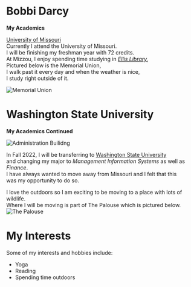 # Bobbi Darcy

**My Academics**


[University of Missouri](https://missouri.edu)   
Currently I attend the University of Missouri.  
I will be finishing my freshman year with 72 credits.  
At Mizzou, I enjoy spending time studying in [_Ellis Library_](https://en.wikipedia.org/wiki/Ellis_Library),   
Pictured below is the Memorial Union,  
I walk past it every day and when the weather is nice,  
I study right outside of it. 


![Memorial Union](https://upload.wikimedia.org/wikipedia/en/thumb/f/f3/MemorialUnionAtMU.jpg/480px-MemorialUnionAtMU.jpg)


# Washington State University

**My Academics Continued**

![Administration Builidng](https://upload.wikimedia.org/wikipedia/commons/thumb/5/59/WSU_Thompson_hall.jpg/440px-WSU_Thompson_hall.jpg)

In Fall 2022, I will be transferring to [Washington State University](https://wsu.edu)  
and changing my major to _Management Information Systems_ as well as _Finance_.  
I have always wanted to move away from Missouri and I felt that this  
was my opportunity to do so.  


I love the outdoors so I am exciting to be moving to a place with lots of wildlife.  
Where I will be moving is part of The Palouse which is pictured below.
![The Palouse](https://upload.wikimedia.org/wikipedia/commons/thumb/0/0e/Palouse_fields_from_Kamiak_Butte_00-08-23.jpg/899px-Palouse_fields_from_Kamiak_Butte_00-08-23.jpg)


# My Interests

Some of my interests and hobbies include:
* Yoga 
* Reading
* Spending time outdoors





<!DOCTYPE html>
<html>
      <body
      
</html>
